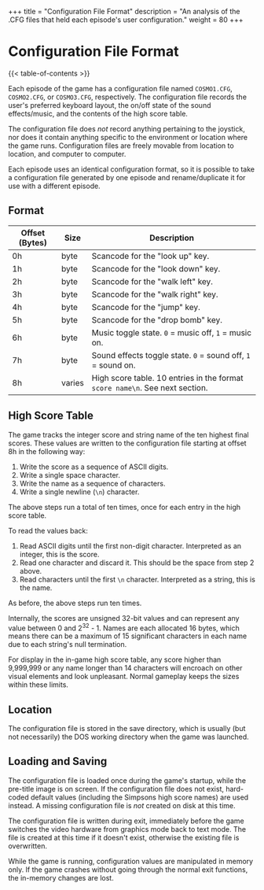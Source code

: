 +++
title = "Configuration File Format"
description = "An analysis of the .CFG files that held each episode's user configuration."
weight = 80
+++

# Configuration File Format

{{< table-of-contents >}}

Each episode of the game has a configuration file named `COSMO1.CFG`, `COSMO2.CFG`, or `COSMO3.CFG`, respectively. The configuration file records the user's preferred keyboard layout, the on/off state of the sound effects/music, and the contents of the high score table.

The configuration file does *not* record anything pertaining to the joystick, nor does it contain anything specific to the environment or location where the game runs. Configuration files are freely movable from location to location, and computer to computer.

Each episode uses an identical configuration format, so it is possible to take a configuration file generated by one episode and rename/duplicate it for use with a different episode.

## Format

Offset (Bytes) | Size   | Description
---------------|--------|------------
0h             | byte   | Scancode for the "look up" key.
1h             | byte   | Scancode for the "look down" key.
2h             | byte   | Scancode for the "walk left" key.
3h             | byte   | Scancode for the "walk right" key.
4h             | byte   | Scancode for the "jump" key.
5h             | byte   | Scancode for the "drop bomb" key.
6h             | byte   | Music toggle state. `0` = music off, `1` = music on.
7h             | byte   | Sound effects toggle state. `0` = sound off, `1` = sound on.
8h             | varies | High score table. 10 entries in the format `score name\n`. See next section.

## High Score Table

The game tracks the integer score and string name of the ten highest final scores. These values are written to the configuration file starting at offset 8h in the following way:

1. Write the score as a sequence of ASCII digits.
2. Write a single space character.
3. Write the name as a sequence of characters.
4. Write a single newline (`\n`) character.

The above steps run a total of ten times, once for each entry in the high score table.

To read the values back:

1. Read ASCII digits until the first non-digit character. Interpreted as an integer, this is the score.
2. Read one character and discard it. This should be the space from step 2 above.
3. Read characters until the first `\n` character. Interpreted as a string, this is the name.

As before, the above steps run ten times.

Internally, the scores are unsigned 32-bit values and can represent any value between 0 and 2<sup>32</sup> - 1. Names are each allocated 16 bytes, which means there can be a maximum of 15 significant characters in each name due to each string's null termination.

For display in the in-game high score table, any score higher than 9,999,999 or any name longer than 14 characters will encroach on other visual elements and look unpleasant. Normal gameplay keeps the sizes within these limits.

## Location

The configuration file is stored in the save directory, which is usually (but not necessarily) the DOS working directory when the game was launched.

## Loading and Saving

The configuration file is loaded once during the game's startup, while the pre-title image is on screen. If the configuration file does not exist, hard-coded default values (including the Simpsons high score names) are used instead. A missing configuration file is *not* created on disk at this time.

The configuration file is written during exit, immediately before the game switches the video hardware from graphics mode back to text mode. The file is created at this time if it doesn't exist, otherwise the existing file is overwritten.

While the game is running, configuration values are manipulated in memory only. If the game crashes without going through the normal exit functions, the in-memory changes are lost.
